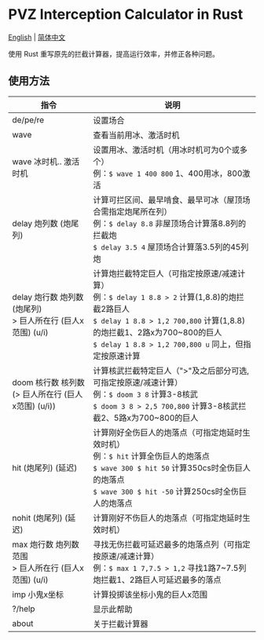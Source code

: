 # PVZ Interception Calculator in Rust

[English](doc/README_en.md) | [简体中文](./README.md)

使用 Rust 重写原先的拦截计算器，提高运行效率，并修正各种问题。

## 使用方法
| 指令 | 说明 |
| -------- | ----------- |
| de/pe/re               |  设置场合 |
| wave                   |  查看当前用冰、激活时机 | 
| wave 冰时机.. 激活时机   |  设置用冰、激活时机（用冰时机可为0个或多个）<br>例：`$ wave 1 400 800` 1、400用冰，800激活 | 
| delay 炮列数 (炮尾列)    |  计算可拦区间、最早啃食、最早可冰（屋顶场合需指定炮尾所在列）<br>例：`$ delay 8.8` 非屋顶场合计算落8.8列的拦截炮<br>`$ delay 3.5 4` 屋顶场合计算落3.5列的45列炮 | 
| delay 炮行数 炮列数 (炮尾列)<br>> 巨人所在行 (巨人x范围) (u/i) | 计算炮拦截特定巨人（可指定按原速/减速计算）<br>例：`$ delay 1 8.8 > 2` 计算(1,8.8)的炮拦截2路巨人<br>`$ delay 1 8.8 > 1,2 700,800` 计算(1,8.8)的炮拦截1、2路x为700~800的巨人<br>`$ delay 1 8.8 > 1,2 700,800 u` 同上，但指定按原速计算 |
| doom 核行数 核列数<br>(> 巨人所在行 (巨人x范围) (u/i)) | 计算核武拦截特定巨人（">"及之后部分可选, 可指定按原速/减速计算）<br>例：`$ doom 3 8` 计算3-8核武<br>`$ doom 3 8 > 2,5 700,800` 计算3-8核武拦截2、5路x为700~800的巨人 |
| hit (炮尾列) (延迟)    | 计算刚好全伤巨人的炮落点（可指定炮延时生效时机）<br>例：`$ hit` 计算全伤巨人的炮落点<br>`$ wave 300 $ hit 50` 计算350cs时全伤巨人的炮落点<br>`$ wave 300 $ hit -50` 计算250cs时全伤巨人的炮落点 |
| nohit (炮尾列) (延迟) | 计算刚好不伤巨人的炮落点（可指定炮延时生效时机）|
| max 炮行数 炮列数范围<br>> 巨人所在行 (巨人x范围) (u/i) | 寻找无伤拦截可延迟最多的炮落点列（可指定按原速/减速计算）<br>例：`$ max 1 7,7.5 > 1,2` 寻找1路7~7.5列炮拦截1、2路巨人可延迟最多的落点 |
| imp 小鬼x坐标     | 计算投掷该坐标小鬼的巨人x范围 |
| ?/help          | 显示此帮助 |
| about           | 关于拦截计算器 |
